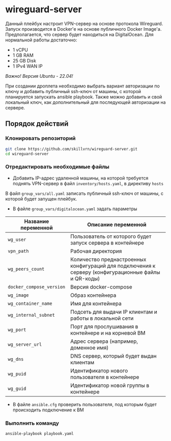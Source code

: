 # wireguard-server

Данный плейбук настроит VPN-сервер на основе протокола Wireguard. Запуск производится в Docker'е на основе публичного Docker Image'а.
Предполагается, что сервер будет находиться на DigitalOcean.
Для нормальной работы достаточно:

- 1 vCPU
- 1 GB RAM
- 25 GB Disk
- 1 IPv4 WAN IP

*Важно! Версия Ubuntu - 22.04!*

При создании дроплета необходимо выбрать вариант авторизации по ключу и добавить публичный ssh-ключ от машины, с которой планируется запускать ansible playbook.
Также можно добавить и свой локальный ключ, как дополнительный для последующей авторизации на сервере.

## Порядок действий

### Клонировать репозиторий

```bash
git clone https://github.com/skillvrn/wireguard-server.git
cd wireguard-server
```

### Отредактировать необходимые файлы

- Добавить IP-адрес удаленной машины, на которой требуется поднять VPN-сервер в файл `inventory/hosts.yaml`, в директиву `hosts`

В файл `group_vars/all.yaml` записать публичный ssh-ключ от машины, с которой будет запущен плейбук.

- В файле `group_vars/digitalocean.yaml` задать параметры

| Название переменной | Описание переменной |
| --- | --- |
| `wg_user` | Пользователь от которого будет запуск сервера в контейнере |
| `vpn_path` | Рабочая директория |
| `wg_peers_count` | Количество преднастроенных конфигураций для подключения к серверу (конфигурационные файлы и QR-коды) |
| `docker_compose_version` | Версия docker-compose |
| `wg_image` | Образ контейнера |
| `wg_container_name` | Имя для контейнера |
| `wg_internal_subnet` | Подсеть для выдачи IP клиентам и работы в локальной сети |
| `wg_port` | Порт для прослушивания в контейнере и на корневой ВМ |
| `wg_server_url` | Адрес сервера (например, доменное имя) |
| `wg_dns` | DNS сервер, который будет выдан клиентам |
| `wg_puid` | Идентификатор нового пользователя в контейнере |
| `wg_guid` | Идентификатор новой группы в контейнере |

- В файле `ansible.cfg` проверить пользователя, под которым будет происходить подключение к ВМ

### Выполнить команду

```bash
ansible-playbook playbook.yaml
```
